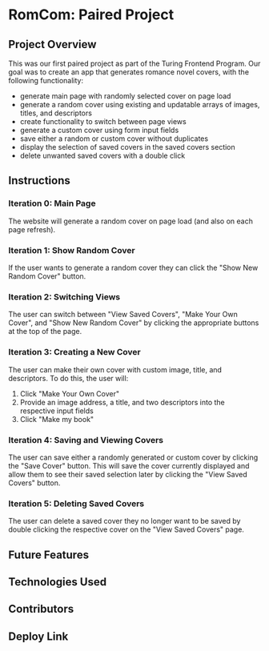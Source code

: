# RomCom: Paired Project

## Project Overview

This was our first paired project as part of the Turing Frontend Program.
Our goal was to create an app that generates romance novel covers, with the following functionality:

  * generate main page with randomly selected cover on page load
  * generate a random cover using existing and updatable arrays of images, titles, and descriptors
  * create functionality to switch between page views
  * generate a custom cover using form input fields
  * save either a random or custom cover without duplicates
  * display the selection of saved covers in the saved covers section
  * delete unwanted saved covers with a double click

## Instructions
### Iteration 0: Main Page
  The website will generate a random cover on page load (and also on each page refresh).
### Iteration 1: Show Random Cover
  If the user wants to generate a random cover they can click the "Show New Random Cover" button.
### Iteration 2: Switching Views
  The user can switch between "View Saved Covers", "Make Your Own Cover", and "Show New Random Cover" by clicking the appropriate buttons at the top of the page.
### Iteration 3: Creating a New Cover
  The user can make their own cover with custom image, title, and descriptors. To do this, the user will:
  1. Click "Make Your Own Cover"
  2. Provide an image address, a title, and two descriptors into the respective input fields
  3. Click "Make my book"

### Iteration 4: Saving and Viewing Covers
  The user can save either a randomly generated or custom cover by clicking the "Save Cover" button. This will save the cover currently displayed and allow them to see their saved selection later by clicking the "View Saved Covers" button.

### Iteration 5: Deleting Saved Covers
  The user can delete a saved cover they no longer want to be saved by double clicking the respective cover on the "View Saved Covers" page.

## Future Features

## Technologies Used

## Contributors

## Deploy Link
